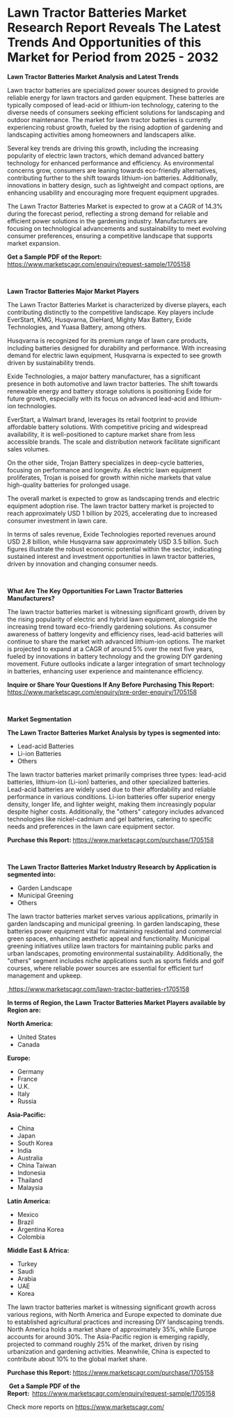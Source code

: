 <p><h1>Lawn Tractor Batteries Market Research Report Reveals The Latest Trends And Opportunities of this Market for Period from 2025 - 2032</h1></p><p><strong>Lawn Tractor Batteries Market Analysis and Latest Trends</strong></p>
<p><p>Lawn tractor batteries are specialized power sources designed to provide reliable energy for lawn tractors and garden equipment. These batteries are typically composed of lead-acid or lithium-ion technology, catering to the diverse needs of consumers seeking efficient solutions for landscaping and outdoor maintenance. The market for lawn tractor batteries is currently experiencing robust growth, fueled by the rising adoption of gardening and landscaping activities among homeowners and landscapers alike.</p><p>Several key trends are driving this growth, including the increasing popularity of electric lawn tractors, which demand advanced battery technology for enhanced performance and efficiency. As environmental concerns grow, consumers are leaning towards eco-friendly alternatives, contributing further to the shift towards lithium-ion batteries. Additionally, innovations in battery design, such as lightweight and compact options, are enhancing usability and encouraging more frequent equipment upgrades.</p><p>The Lawn Tractor Batteries Market is expected to grow at a CAGR of 14.3% during the forecast period, reflecting a strong demand for reliable and efficient power solutions in the gardening industry. Manufacturers are focusing on technological advancements and sustainability to meet evolving consumer preferences, ensuring a competitive landscape that supports market expansion.</p></p>
<p><strong>Get a Sample PDF of the Report:&nbsp;</strong> <a href="https://www.marketscagr.com/enquiry/request-sample/1705158?utm_campaign=3541&utm_medium=2&utm_source=Github&utm_content=ia&utm_term=07042025&utm_id=lawn-tractor-batteries">https://www.marketscagr.com/enquiry/request-sample/1705158</a></p>
<p>&nbsp;</p>
<p><strong>Lawn Tractor Batteries Major Market Players</strong></p>
<p><p>The Lawn Tractor Batteries Market is characterized by diverse players, each contributing distinctly to the competitive landscape. Key players include EverStart, KMG, Husqvarna, DieHard, Mighty Max Battery, Exide Technologies, and Yuasa Battery, among others. </p><p>Husqvarna is recognized for its premium range of lawn care products, including batteries designed for durability and performance. With increasing demand for electric lawn equipment, Husqvarna is expected to see growth driven by sustainability trends.</p><p>Exide Technologies, a major battery manufacturer, has a significant presence in both automotive and lawn tractor batteries. The shift towards renewable energy and battery storage solutions is positioning Exide for future growth, especially with its focus on advanced lead-acid and lithium-ion technologies.</p><p>EverStart, a Walmart brand, leverages its retail footprint to provide affordable battery solutions. With competitive pricing and widespread availability, it is well-positioned to capture market share from less accessible brands. The scale and distribution network facilitate significant sales volumes.</p><p>On the other side, Trojan Battery specializes in deep-cycle batteries, focusing on performance and longevity. As electric lawn equipment proliferates, Trojan is poised for growth within niche markets that value high-quality batteries for prolonged usage.</p><p>The overall market is expected to grow as landscaping trends and electric equipment adoption rise. The lawn tractor battery market is projected to reach approximately USD 1 billion by 2025, accelerating due to increased consumer investment in lawn care.</p><p>In terms of sales revenue, Exide Technologies reported revenues around USD 2.8 billion, while Husqvarna saw approximately USD 3.5 billion. Such figures illustrate the robust economic potential within the sector, indicating sustained interest and investment opportunities in lawn tractor batteries, driven by innovation and changing consumer needs.</p></p>
<p>&nbsp;</p>
<p><strong>What Are The Key Opportunities For Lawn Tractor Batteries Manufacturers?</strong></p>
<p><p>The lawn tractor batteries market is witnessing significant growth, driven by the rising popularity of electric and hybrid lawn equipment, alongside the increasing trend toward eco-friendly gardening solutions. As consumer awareness of battery longevity and efficiency rises, lead-acid batteries will continue to share the market with advanced lithium-ion options. The market is projected to expand at a CAGR of around 5% over the next five years, fueled by innovations in battery technology and the growing DIY gardening movement. Future outlooks indicate a larger integration of smart technology in batteries, enhancing user experience and maintenance efficiency.</p></p>
<p><strong>Inquire or Share Your Questions If Any Before Purchasing This Report:</strong> <a href="https://www.marketscagr.com/enquiry/pre-order-enquiry/1705158?utm_campaign=3541&utm_medium=2&utm_source=Github&utm_content=ia&utm_term=07042025&utm_id=lawn-tractor-batteries">https://www.marketscagr.com/enquiry/pre-order-enquiry/1705158</a></p>
<p>&nbsp;</p>
<p><strong>Market Segmentation</strong></p>
<p><strong>The Lawn Tractor Batteries Market Analysis by types is segmented into:</strong></p>
<p><ul><li>Lead-acid Batteries</li><li>Li-ion Batteries</li><li>Others</li></ul></p>
<p><p>The lawn tractor batteries market primarily comprises three types: lead-acid batteries, lithium-ion (Li-ion) batteries, and other specialized batteries. Lead-acid batteries are widely used due to their affordability and reliable performance in various conditions. Li-ion batteries offer superior energy density, longer life, and lighter weight, making them increasingly popular despite higher costs. Additionally, the "others" category includes advanced technologies like nickel-cadmium and gel batteries, catering to specific needs and preferences in the lawn care equipment sector.</p></p>
<p><strong>Purchase this Report:&nbsp;</strong><a href="https://www.marketscagr.com/purchase/1705158?utm_campaign=3541&utm_medium=2&utm_source=Github&utm_content=ia&utm_term=07042025&utm_id=lawn-tractor-batteries">https://www.marketscagr.com/purchase/1705158</a></p>
<p>&nbsp;</p>
<p><strong>The Lawn Tractor Batteries Market Industry Research by Application is segmented into:</strong></p>
<p><ul><li>Garden Landscape</li><li>Municipal Greening</li><li>Others</li></ul></p>
<p><p>The lawn tractor batteries market serves various applications, primarily in garden landscaping and municipal greening. In garden landscaping, these batteries power equipment vital for maintaining residential and commercial green spaces, enhancing aesthetic appeal and functionality. Municipal greening initiatives utilize lawn tractors for maintaining public parks and urban landscapes, promoting environmental sustainability. Additionally, the "others" segment includes niche applications such as sports fields and golf courses, where reliable power sources are essential for efficient turf management and upkeep.</p></p>
<p><a href="https://www.marketscagr.com/lawn-tractor-batteries-r1705158?utm_campaign=3541&utm_medium=2&utm_source=Github&utm_content=ia&utm_term=07042025&utm_id=lawn-tractor-batteries">&nbsp;https://www.marketscagr.com/lawn-tractor-batteries-r1705158</a></p>
<p><strong>In terms of Region, the Lawn Tractor Batteries Market Players available by Region are:</strong></p>
<p>
    <p> <strong> North America: </strong>
        <ul>
            <li>United States</li>
            <li>Canada</li>
        </ul>
        </p> 
    <p> <strong> Europe: </strong>
        <ul>
            <li>Germany</li>
            <li>France</li>
            <li>U.K.</li>
            <li>Italy</li>
            <li>Russia</li>
        </ul>
        </p> 
    <p> <strong> Asia-Pacific: </strong>
        <ul>
            <li>China</li>
            <li>Japan</li>
            <li>South Korea</li>
            <li>India</li>
            <li>Australia</li>
            <li>China Taiwan</li>
            <li>Indonesia</li>
            <li>Thailand</li>
            <li>Malaysia</li>
        </ul>
        </p> 
    <p> <strong> Latin America: </strong>
        <ul>
            <li>Mexico</li>
            <li>Brazil</li>
            <li>Argentina Korea</li>
            <li>Colombia</li>
        </ul>
        </p> 
    <p> <strong> Middle East & Africa: </strong>
        <ul>
            <li>Turkey</li>
            <li>Saudi</li>
            <li>Arabia</li>
            <li>UAE</li>
            <li>Korea</li>
        </ul>
    </p>
    </p>
<p><p>The lawn tractor batteries market is witnessing significant growth across various regions, with North America and Europe expected to dominate due to established agricultural practices and increasing DIY landscaping trends. North America holds a market share of approximately 35%, while Europe accounts for around 30%. The Asia-Pacific region is emerging rapidly, projected to command roughly 25% of the market, driven by rising urbanization and gardening activities. Meanwhile, China is expected to contribute about 10% to the global market share.</p></p>
<p><strong>Purchase this Report: </strong><a href="https://www.marketscagr.com/purchase/1705158?utm_campaign=3541&utm_medium=2&utm_source=Github&utm_content=ia&utm_term=07042025&utm_id=lawn-tractor-batteries">https://www.marketscagr.com/purchase/1705158</a></p>
<p>&nbsp;<strong>Get a Sample PDF of the Report:&nbsp;&nbsp;</strong><a href="https://www.marketscagr.com/enquiry/request-sample/1705158?utm_campaign=3541&utm_medium=2&utm_source=Github&utm_content=ia&utm_term=07042025&utm_id=lawn-tractor-batteries">https://www.marketscagr.com/enquiry/request-sample/1705158</a></p>
<p><strong></strong></p>
<p>Check more reports on <a href="https://www.marketscagr.com/?utm_campaign=3541&utm_medium=2&utm_source=Github&utm_content=ia&utm_term=07042025&utm_id=lawn-tractor-batteries">https://www.marketscagr.com/</a></p>